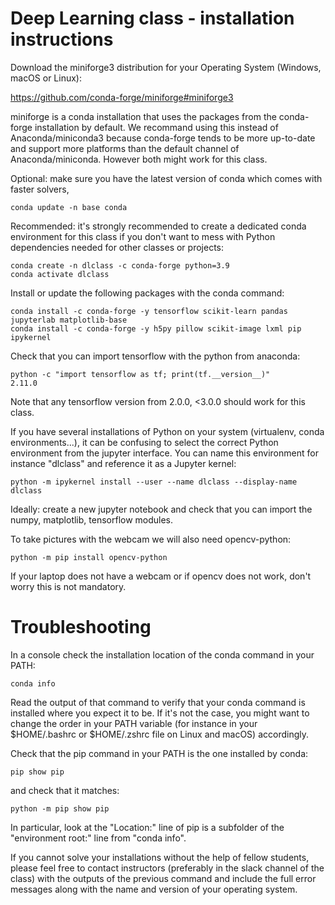 # Deep Learning class - installation instructions

Download the miniforge3 distribution for your Operating System
(Windows, macOS or Linux):

   https://github.com/conda-forge/miniforge#miniforge3

miniforge is a conda installation that uses the packages from the conda-forge
installation by default. We recommand using this instead of Anaconda/miniconda3
because conda-forge tends to be more up-to-date and support more platforms than
the default channel of Anaconda/miniconda. However both might work for this
class.

Optional: make sure you have the latest version of conda which comes with faster solvers,

    conda update -n base conda

Recommended: it's strongly recommended to create a dedicated conda environment for this class
if you don't want to mess with Python dependencies needed for other classes or projects:

    conda create -n dlclass -c conda-forge python=3.9
    conda activate dlclass

Install or update the following packages with the conda command:

    conda install -c conda-forge -y tensorflow scikit-learn pandas jupyterlab matplotlib-base
    conda install -c conda-forge -y h5py pillow scikit-image lxml pip ipykernel

Check that you can import tensorflow with the python from anaconda:

    python -c "import tensorflow as tf; print(tf.__version__)"
    2.11.0

Note that any tensorflow version from 2.0.0, <3.0.0 should work for this class.

If you have several installations of Python on your system (virtualenv, conda
environments...), it can be confusing to select the correct Python environment
from the jupyter interface. You can name this environment for instance
"dlclass" and reference it as a Jupyter kernel:

    python -m ipykernel install --user --name dlclass --display-name dlclass

Ideally: create a new jupyter notebook and check that you can import
the numpy, matplotlib, tensorflow  modules.

To take pictures with the webcam we will also need opencv-python:

    python -m pip install opencv-python

If your laptop does not have a webcam or if opencv does not work, don't worry
this is not mandatory.


# Troubleshooting

In a console check the installation location of the conda command in
your PATH:

    conda info

Read the output of that command to verify that your conda command is installed
where you expect it to be. If it's not the case, you might want to change the
order in your PATH variable (for instance in your $HOME/.bashrc or $HOME/.zshrc
file on Linux and macOS) accordingly.

Check that the pip command in your PATH is the one installed by conda:

    pip show pip

and check that it matches:

    python -m pip show pip

In particular, look at the "Location:" line of pip is a subfolder
of the "environment root:" line from "conda info".

If you cannot solve your installations without the help of fellow students,
please feel free to contact instructors (preferably in the slack channel of the
class) with the outputs of the previous command and include the full error
messages along with the name and version of your operating system.
